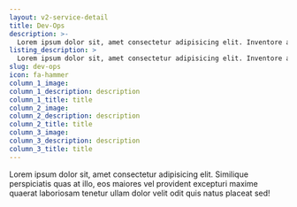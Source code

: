 ```yaml
---
layout: v2-service-detail
title: Dev-Ops
description: >-
  Lorem ipsum dolor sit, amet consectetur adipisicing elit. Inventore ab animi sapiente eum distinctio accusantium voluptatem tenetur officiis ratione numquam expedita corrupti, modi ullam? Assumenda amet in error quia maiores.
listing_description: >
  Lorem ipsum dolor sit, amet consectetur adipisicing elit. Inventore ab animi sapiente eum distinctio accusantium voluptatem tenetur officiis ratione numquam expedita corrupti, modi ullam? Assumenda amet in error quia maiores.
slug: dev-ops
icon: fa-hammer
column_1_image:
column_1_description: description
column_1_title: title
column_2_image:
column_2_description: description
column_2_title: title
column_3_image:
column_3_description: description
column_3_title: title
---
```


Lorem ipsum dolor sit, amet consectetur adipisicing elit. Similique perspiciatis quas at illo, eos maiores vel provident excepturi maxime quaerat laboriosam tenetur ullam dolor velit odit quis natus placeat sed!
